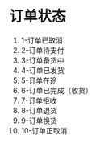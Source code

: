 # 订单状态

1. 1-订单已取消
2. 2-订单待支付
3. 3-订单备货中
4. 4-订单已发货
5. 5-订单在途
6. 6-订单已完成（收货）
7. 7-订单拒收
8. 8-订单退货
9. 9-订单换货
10. 10-订单正取消